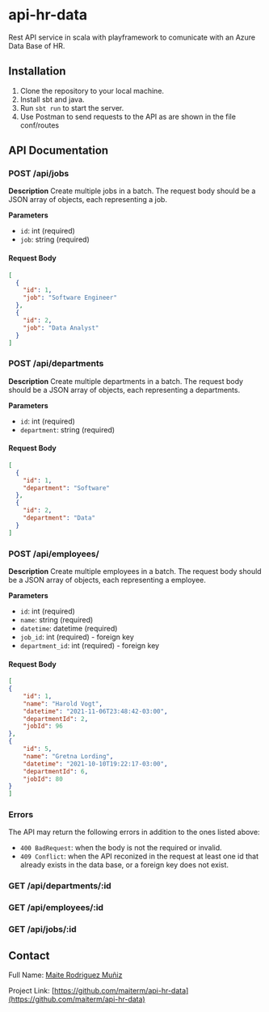 # api-hr-data

Rest API service in scala with playframework to comunicate with an Azure Data Base of HR.


## Installation

1. Clone the repository to your local machine.
2. Install sbt and java.
3. Run `sbt run` to start the server.
4. Use Postman to send requests to the API as are shown in the file conf/routes

## API Documentation

  

### POST  /api/jobs              
**Description**
Create multiple jobs in a batch. The request body should be a JSON array of objects, each representing a job.


**Parameters**
- `id`: int (required)
- `job`: string (required)


#### Request Body
```json
[
  {
    "id": 1,
    "job": "Software Engineer"
  },
  {
    "id": 2,
    "job": "Data Analyst"
  } 
]
```





### POST  /api/departments   

**Description**
Create multiple departments in a batch. The request body should be a JSON array of objects, each representing a departments.


**Parameters**
- `id`: int (required)
- `department`: string (required)

#### Request Body
```json
[
  {
    "id": 1,
    "department": "Software"
  },
  {
    "id": 2,
    "department": "Data"
  } 
]
```
       
### POST  /api/employees/       

**Description**
Create multiple employees in a batch. The request body should be a JSON array of objects, each representing a employee.


**Parameters**
- `id`: int (required)
- `name`: string (required)
- `datetime`: datetime (required)
- `job_id`: int (required) - foreign key
- `department_id`: int (required) - foreign key

#### Request Body
```json
[
{
    "id": 1,
    "name": "Harold Vogt",
    "datetime": "2021-11-06T23:48:42-03:00",
    "departmentId": 2,
    "jobId": 96
},
{
    "id": 5,
    "name": "Gretna Lording",
    "datetime": "2021-10-10T19:22:17-03:00",
    "departmentId": 6,
    "jobId": 80
}
]
```


### Errors

The API may return the following errors in addition to the ones listed above:

- `400 BadRequest`: when the body is not the required or invalid.
- `409 Conflict`: when the API reconized in the request at least one id that already exists in the data base, or a foreign key does not exist.

### GET  /api/departments/:id 
### GET  /api/employees/:id  
### GET  /api/jobs/:id

## Contact

Full Name: [Maite Rodriguez Muñiz](mailto:rodriguezmmaite@gmail.com)

Project Link: [https://github.com/maiterm/api-hr-data](https://github.com/maiterm/api-hr-data)
